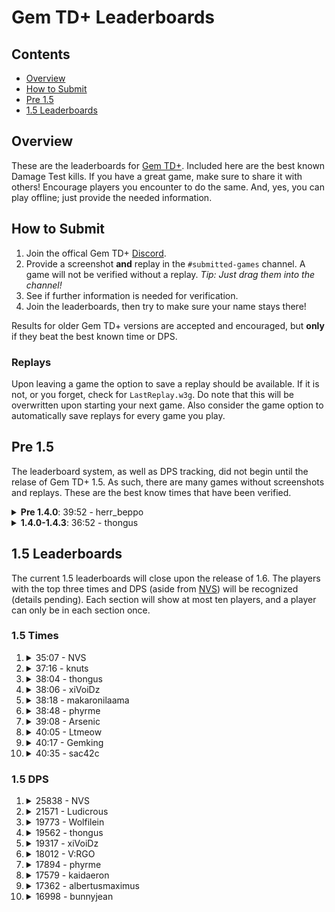 # Gem TD+ Leaderboards

## Contents

- [Overview](#overview)
- [How to Submit](#how-to-submit)
- [Pre 1.5](#pre-15)
- [1.5 Leaderboards](#15-leaderboards)

## Overview

These are the leaderboards for [Gem TD+].  Included here are the best known
Damage Test kills.  If you have a great game, make sure to share it with
others!  Encourage players you encounter to do the same.  And, yes, you can
play offline; just provide the needed information.

[Gem TD+]: https://github.com/nvs/gem

## How to Submit

1. Join the offical Gem TD+ [Discord].
2. Provide a screenshot **and** replay in the `#submitted-games` channel.  A
   game will not be verified without a replay. *Tip: Just drag them into the
   channel!*
3. See if further information is needed for verification.
4. Join the leaderboards, then try to make sure your name stays there!

Results for older Gem TD+ versions are accepted and encouraged, but **only**
if they beat the best known time or DPS.

[Discord]: https://discord.gg/PxNNp77

### Replays

Upon leaving a game the option to save a replay should be available.  If it
is not, or you forget, check for `LastReplay.w3g`.  Do note that this will
be overwritten upon starting your next game.  Also consider the game option
to automatically save replays for every game you play.

## Pre 1.5

The leaderboard system, as well as DPS tracking, did not begin until the
relase of Gem TD+ 1.5.  As such, there are many games without screenshots
and replays.  These are the best know times that have been verified.

<details>
<summary><strong>Pre 1.4.0</strong>: 39:52 - herr_beppo</summary>

- Patch: ?
- Version: Bryvx's Gem TD v3.1
- Notes: The video says Gem TD v4.0.  However, there is no actual gameplay
  difference between that unofficial version and the last official version
  by Bryvx.
- [Video](https://www.youtube.com/watch?v=Mydun82zEX8)

![](other/39_52-herr_beppo.jpg?raw=true)
</details>

<details>
<summary><strong>1.4.0-1.4.3</strong>: 36:52 - thongus</summary>

- Patch: 1.28.5
- Version: 1.4.0
- [Replay](1.4/36_52-thongus-1.28.5-1.4.0.w3g?raw=true)

![](1.4/36_52-thongus-1.28.5-1.4.0.jpg?raw=true)
</details>

## 1.5 Leaderboards

The current 1.5 leaderboards will close upon the release of 1.6.  The
players with the top three times and DPS (aside from [NVS]) will be
recognized (details pending).  Each section will show at most ten players,
and a player can only be in each section once.

[NVS]: https://github.com/nvs

### 1.5 Times

1.  <details>
    <summary>35:07 - NVS</summary>

    - Patch: 1.30.2
    - Version: 1.5.1
    - [Replay](1.5/time/35_07-NVS-1.30.2-1.5.1.w3g?raw=true)

    ![](1.5/time/35_07-NVS-1.30.2-1.5.1.jpg?raw=true)
    </details>

2.  <details>
    <summary>37:16 - knuts</summary>

    - Patch: 1.30.2
    - Version: 1.5.1
    - [Replay](1.5/time/37_16-knuts-1.30.2-1.5.1.w3g?raw=true)

    ![](1.5/time/37_16-knuts-1.30.2-1.5.1.jpg?raw=true)
    </details>

3.  <details>
    <summary>38:04 - thongus</summary>

    - Patch: 1.30.2
    - Version: 1.5.1
    - [Replay](1.5/time/38_04-thongus-1.30.2-1.5.1.w3g?raw=true)

    ![](1.5/time/38_04-thongus-1.30.2-1.5.1.jpg?raw=true)
    </details>

4.  <details>
    <summary>38:06 - xiVoiDz</summary>

    - Patch: 1.30.2
    - Version: 1.5.1
    - [Replay](1.5/time/38_06-xiVoiDz-1.30.2-1.5.1.w3g?raw=true)

    ![](1.5/time/38_06-xiVoiDz-1.30.2-1.5.1.jpg?raw=true)
    </details>

5.  <details>
    <summary>38:18 - makaronilaama</summary>

    - Patch: 1.30.2
    - Version: 1.5.1
    - [Replay](1.5/time/38_18-makaronilaama-1.30.2-1.5.1.w3g?raw=true)

    ![](1.5/time/38_18-makaronilaama-1.30.2-1.5.1.jpg?raw=true)
    </details>

6.  <details>
    <summary>38:48 - phyrme</summary>

    - Patch: 1.30.2
    - Version: 1.5.1
    - [Replay](1.5/time/38_48-phyrme-1.30.2-1.5.1.w3g?raw=true)

    ![](1.5/time/38_48-phyrme-1.30.2-1.5.1.jpg?raw=true)

7.  <details>
    <summary>39:08 - Arsenic</summary>

    - Patch: 1.30.2
    - Version: 1.5.1
    - [Replay](1.5/time/39_08-Arsenic-1.30.2-1.5.1.w3g?raw=true)

    ![](1.5/time/39_08-Arsenic-1.30.2-1.5.1.jpg?raw=true)
    </details>

8.  <details>
    <summary>40:05 - Ltmeow</summary>

    - Patch: 1.30.2
    - Version: 1.5.1
    - [Replay](1.5/time/40_05-Ltmeow-1.30.2-1.5.1.w3g?raw=true)

    ![](1.5/time/40_05-Ltmeow-1.30.2-1.5.1.jpg?raw=true)
    </details>

9.  <details>
    <summary>40:17 - Gemking</summary>

    - Patch: 1.30.2
    - Version: 1.5.1
    - [Replay](1.5/time/40_17-Gemking-1.30.2-1.5.1.w3g?raw=true)

    ![](1.5/time/40_17-Gemking-1.30.2-1.5.1.jpg?raw=true)
    </details>

10. <details>
    <summary>40:35 - sac42c</summary>

    - Patch: 1.30.2
    - Version: 1.5.1
    - [Replay](1.5/time/40_35-sac42c-1.30.2-1.5.1.w3g?raw=true)

    ![](1.5/time/40_35-sac42c-1.30.2-1.5.1.jpg?raw=true)
    </details>

### 1.5 DPS

1.  <details>
    <summary>25838 - NVS</summary>

    - Patch: 1.30.2
    - Version: 1.5.1
    - [Replay](1.5/dps/25838-NVS-1.30.2-1.5.1.w3g?raw=true)

    ![](1.5/dps/25838-NVS-1.30.2-1.5.1.jpg?raw=true)
    </details>

2.  <details>
    <summary>21571 - Ludicrous</summary>

    - Patch: 1.30.2
    - Version: 1.5.1
    - [Replay](1.5/dps/21571-Ludicrous-1.30.2-1.5.1.w3g?raw=true)

    ![](1.5/dps/21571-Ludicrous-1.30.2-1.5.1.jpg?raw=true)
    </details>

3.  <details>
    <summary>19773 - Wolfilein</summary>

    - Patch: 1.30.2
    - Version: 1.5.1
    - [Replay](1.5/dps/19773-Wolfilein-1.30.2-1.5.1.w3g?raw=true)

    ![](1.5/dps/19773-Wolfilein-1.30.2-1.5.1.jpg?raw=true)
    </details>

4.  <details>
    <summary>19562 - thongus</summary>

    - Patch: 1.30.2
    - Version: 1.5.1
    - [Replay](1.5/time/38_04-thongus-1.30.2-1.5.1.w3g?raw=true)
    - Notes: This is the same game as `38:04 - thongus`.

    ![](1.5/time/38_04-thongus-1.30.2-1.5.1.jpg?raw=true)
    </details>

5.  <details>
    <summary>19317 - xiVoiDz</summary>

    - Patch: 1.30.2
    - Version: 1.5.1
    - [Replay](1.5/dps/19317-xiVoiDz-1.30.2-1.5.1.w3g?raw=true)

    ![](1.5/dps/19317-xiVoiDz-1.30.2-1.5.1.jpg?raw=true)
    </details>

6.  <details>
    <summary>18012 - V:RGO</summary>

    - Patch: 1.30.2
    - Version: 1.5.1
    - [Replay](1.5/dps/18012-V:RGO-1.30.2-1.5.1.w3g?raw=true)

    ![](1.5/dps/18012-V:RGO-1.30.2-1.5.1.jpg?raw=true)
    </details>

7.  <details>
    <summary>17894 - phyrme</summary>

    - Patch: 1.30.2
    - Version: 1.5.1
    - [Replay](1.5/dps/17894-phyrme-1.30.2-1.5.1.w3g?raw=true)

    ![](1.5/dps/17894-phyrme-1.30.2-1.5.1.jpg?raw=true)
    </details>

8.  <details>
    <summary>17579 - kaidaeron</summary>

    - Patch: 1.30.2
    - Version: 1.5.1
    - [Replay](1.5/dps/17579-kaidaeron-1.30.2-1.5.1.w3g?raw=true)

    ![](1.5/dps/17579-kaidaeron-1.30.2-1.5.1.jpg?raw=true)
    </details>

9.  <details>
    <summary>17362 - albertusmaximus</summary>

    - Patch: 1.30.2
    - Version: 1.5.1
    - [Replay](1.5/dps/19773-Wolfilein-1.30.2-1.5.1.w3g?raw=true)
    - Notes: The replay is the same as `19773 - Wolfilein` game as both
      players were present.

    ![](1.5/dps/17362-albertusmaximus-1.30.2-1.5.1.jpg?raw=true)
    </details>

10. <details>
    <summary>16998 - bunnyjean</summary>

    - Patch: 1.30.2
    - Version: 1.5.1
    - [Replay](1.5/dps/16998-bunnyjean-1.30.2-1.5.1.w3g?raw=true)

    ![](1.5/dps/16998-bunnyjean-1.30.2-1.5.1.jpg?raw=true)
    </details>
